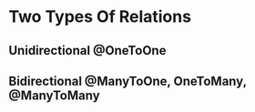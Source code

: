 # Two Types Of Relations
## Unidirectional @OneToOne 
## Bidirectional @ManyToOne, OneToMany, @ManyToMany
